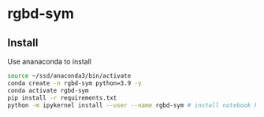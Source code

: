 # rgbd-sym

## Install 

Use ananaconda to install
```sh
source ~/ssd/anaconda3/bin/activate
conda create -n rgbd-sym python=3.9 -y
conda activate rgbd-sym 
pip install -r requirements.txt
python -m ipykernel install --user --name rgbd-sym # install notebook kernel
```